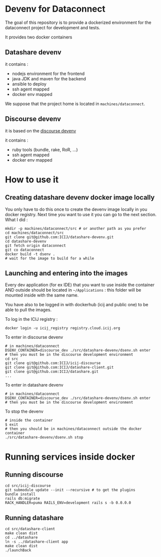 # Devenv for Dataconnect

The goal of this repository is to provide a dockerized environment for the dataconnect project for development and tests. 

It provides two docker containers

## Datashare devenv

it contains :

- nodejs environment for the frontend
- java JDK and maven for the backend
- ansible to deploy
- ssh agent mapped
- docker env mapped

We suppose that the project home is located in `machines/dataconnect`.

## Discourse devenv 

it is based on the [discourse devenv](https://github.com/discourse/discourse_docker)

it contains : 

- ruby tools (bundle, rake, RoR, ...) 
- ssh agent mapped
- docker env mapped

# How to use it

## Creating datashare devenv docker image locally

You only have to do this once to create the devenv image locally in you docker registry. Next time you want to use it you can go to the next section. 
What I did : 

```shell script
mkdir -p machines/dataconnect/src # or another path as you prefer
cd machines/dataconnect/src
git clone git@github.com:ICIJ/datashare-devenv.git
cd datashare-devenv
git fetch origin dataconnect
git co dataconnect
docker build -t dsenv .
# wait for the image to build for a while
```

## Launching and entering into the images

Every dev application (for ex IDE) that you want to use inside the container
AND outside should be located in `~/Applications` : this folder will be mounted inside 
with the same name.

You have also to be logged in with dockerhub (icij and public one) to be able to pull the images.

To log in the ICIJ registry : 

```shell script
docker login -u icij_registry registry.cloud.icij.org
```

To enter in discourse devenv
```shell script
# in machines/dataconnect
DSENV_CONTAINER=discourse_dev ./src/datashare-devenv/dsenv.sh enter
# then you must be in the discourse development environment
cd src
git clone git@github.com:ICIJ/icij-discourse
git clone git@github.com:ICIJ/datashare-client.git
git clone git@github.com:ICIJ/datashare.git
...
```

To enter in datashare devenv

```shell script
# in machines/dataconnect
DSENV_CONTAINER=discourse_dev ./src/datashare-devenv/dsenv.sh enter
# then you must be in the discourse development environment
```

To stop the devenv
```shell script
# inside the container
$ exit
# then you should be in machines/dataconnect outside the docker container
./src/datashare-devenv/dsenv.sh stop
```

# Running services inside docker

## Running discourse

```shell script
cd src/icij-discourse
git submodule update --init --recursive # to get the plugins
bundle install
rails db:migrate
RACK_HANDLER=puma RAILS_ENV=development rails s -b 0.0.0.0
```

## Running datashare

```shell script
cd src/datashare-client
make clean dist
cd ../datashare
ln -s ../datashare-client app
make clean dist
./launchBack
```
